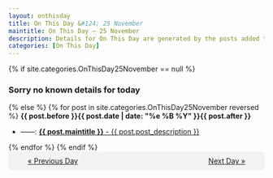 ```yaml
---
layout: onthisday
title: On This Day &#124; 25 November
maintitle: On This Day — 25 November
description: Details for On This Day are generated by the posts added to the website so the content is subject to changes/updates over time.
categories: [On This Day]
---
```


{% if site.categories.OnThisDay25November == null %}
<h3>Sorry no known details for today</h3>
{% else %}
{% for post in site.categories.OnThisDay25November reversed %}
<strong>{{ post.before }}{{ post.date | date: "%e %B %Y" }}{{ post.after }}</strong>
<ul>
<li> ——: <a class="{{ post.class }}" href="{{ post.url }}"><strong>{{ post.maintitle }}</strong> - {{ post.post_description }}</a></li>
</ul>
{% endfor %}
{% endif %}
<br />
<div style="background-color: #f3f3f3; padding: 10px; border-radius: 5px; text-align: center; display: flex; justify-content: space-evenly;">
<a href="/onthisday/11/11-24">« Previous Day</a>
<span style="visibility:hidden;">[ Visit Leap Year February 29 ]</span>
<a href="/onthisday/11/11-26">Next Day »</a>
</div>
